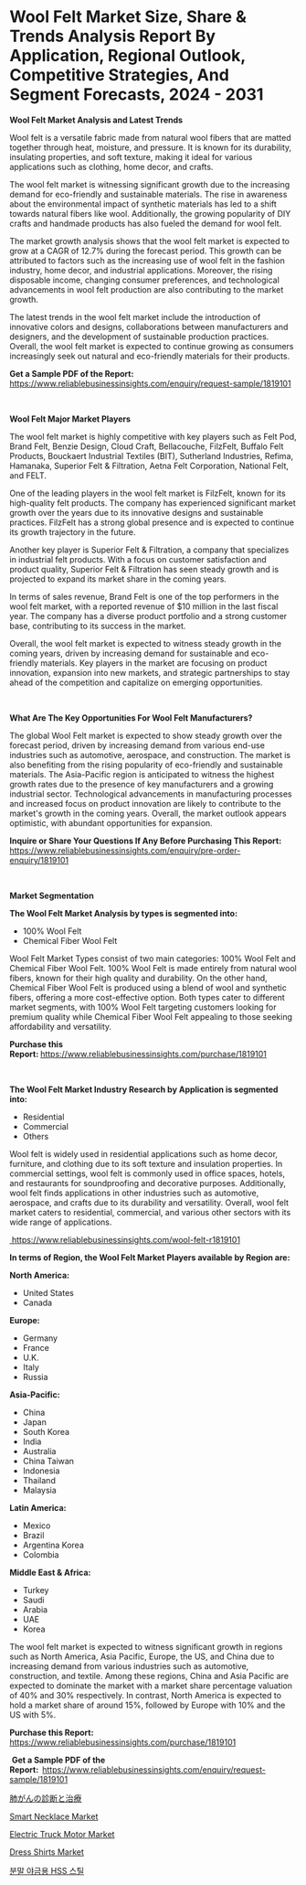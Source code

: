 <p><h1>Wool Felt Market Size, Share & Trends Analysis Report By Application, Regional Outlook, Competitive Strategies, And Segment Forecasts, 2024 - 2031</h1></p><p><strong>Wool Felt Market Analysis and Latest Trends</strong></p>
<p><p>Wool felt is a versatile fabric made from natural wool fibers that are matted together through heat, moisture, and pressure. It is known for its durability, insulating properties, and soft texture, making it ideal for various applications such as clothing, home decor, and crafts.</p><p>The wool felt market is witnessing significant growth due to the increasing demand for eco-friendly and sustainable materials. The rise in awareness about the environmental impact of synthetic materials has led to a shift towards natural fibers like wool. Additionally, the growing popularity of DIY crafts and handmade products has also fueled the demand for wool felt.</p><p>The market growth analysis shows that the wool felt market is expected to grow at a CAGR of 12.7% during the forecast period. This growth can be attributed to factors such as the increasing use of wool felt in the fashion industry, home decor, and industrial applications. Moreover, the rising disposable income, changing consumer preferences, and technological advancements in wool felt production are also contributing to the market growth.</p><p>The latest trends in the wool felt market include the introduction of innovative colors and designs, collaborations between manufacturers and designers, and the development of sustainable production practices. Overall, the wool felt market is expected to continue growing as consumers increasingly seek out natural and eco-friendly materials for their products.</p></p>
<p><strong>Get a Sample PDF of the Report:&nbsp;</strong> <a href="https://www.reliablebusinessinsights.com/enquiry/request-sample/1819101">https://www.reliablebusinessinsights.com/enquiry/request-sample/1819101</a></p>
<p>&nbsp;</p>
<p><strong>Wool Felt Major Market Players</strong></p>
<p><p>The wool felt market is highly competitive with key players such as Felt Pod, Brand Felt, Benzie Design, Cloud Craft, Bellacouche, FilzFelt, Buffalo Felt Products, Bouckaert Industrial Textiles (BIT), Sutherland Industries, Refima, Hamanaka, Superior Felt & Filtration, Aetna Felt Corporation, National Felt, and FELT.</p><p>One of the leading players in the wool felt market is FilzFelt, known for its high-quality felt products. The company has experienced significant market growth over the years due to its innovative designs and sustainable practices. FilzFelt has a strong global presence and is expected to continue its growth trajectory in the future.</p><p>Another key player is Superior Felt & Filtration, a company that specializes in industrial felt products. With a focus on customer satisfaction and product quality, Superior Felt & Filtration has seen steady growth and is projected to expand its market share in the coming years.</p><p>In terms of sales revenue, Brand Felt is one of the top performers in the wool felt market, with a reported revenue of $10 million in the last fiscal year. The company has a diverse product portfolio and a strong customer base, contributing to its success in the market.</p><p>Overall, the wool felt market is expected to witness steady growth in the coming years, driven by increasing demand for sustainable and eco-friendly materials. Key players in the market are focusing on product innovation, expansion into new markets, and strategic partnerships to stay ahead of the competition and capitalize on emerging opportunities.</p></p>
<p>&nbsp;</p>
<p><strong>What Are The Key Opportunities For Wool Felt Manufacturers?</strong></p>
<p><p>The global Wool Felt market is expected to show steady growth over the forecast period, driven by increasing demand from various end-use industries such as automotive, aerospace, and construction. The market is also benefiting from the rising popularity of eco-friendly and sustainable materials. The Asia-Pacific region is anticipated to witness the highest growth rates due to the presence of key manufacturers and a growing industrial sector. Technological advancements in manufacturing processes and increased focus on product innovation are likely to contribute to the market's growth in the coming years. Overall, the market outlook appears optimistic, with abundant opportunities for expansion.</p></p>
<p><strong>Inquire or Share Your Questions If Any Before Purchasing This Report:</strong> <a href="https://www.reliablebusinessinsights.com/enquiry/pre-order-enquiry/1819101">https://www.reliablebusinessinsights.com/enquiry/pre-order-enquiry/1819101</a></p>
<p>&nbsp;</p>
<p><strong>Market Segmentation</strong></p>
<p><strong>The Wool Felt Market Analysis by types is segmented into:</strong></p>
<p><ul><li>100% Wool Felt</li><li>Chemical Fiber Wool Felt</li></ul></p>
<p><p>Wool Felt Market Types consist of two main categories: 100% Wool Felt and Chemical Fiber Wool Felt. 100% Wool Felt is made entirely from natural wool fibers, known for their high quality and durability. On the other hand, Chemical Fiber Wool Felt is produced using a blend of wool and synthetic fibers, offering a more cost-effective option. Both types cater to different market segments, with 100% Wool Felt targeting customers looking for premium quality while Chemical Fiber Wool Felt appealing to those seeking affordability and versatility.</p></p>
<p><strong>Purchase this Report:&nbsp;</strong><a href="https://www.reliablebusinessinsights.com/purchase/1819101">https://www.reliablebusinessinsights.com/purchase/1819101</a></p>
<p>&nbsp;</p>
<p><strong>The Wool Felt Market Industry Research by Application is segmented into:</strong></p>
<p><ul><li>Residential</li><li>Commercial</li><li>Others</li></ul></p>
<p><p>Wool felt is widely used in residential applications such as home decor, furniture, and clothing due to its soft texture and insulation properties. In commercial settings, wool felt is commonly used in office spaces, hotels, and restaurants for soundproofing and decorative purposes. Additionally, wool felt finds applications in other industries such as automotive, aerospace, and crafts due to its durability and versatility. Overall, wool felt market caters to residential, commercial, and various other sectors with its wide range of applications.</p></p>
<p><a href="https://www.reliablebusinessinsights.com/wool-felt-r1819101">&nbsp;https://www.reliablebusinessinsights.com/wool-felt-r1819101</a></p>
<p><strong>In terms of Region, the Wool Felt Market Players available by Region are:</strong></p>
<p>
    <p> <strong> North America: </strong>
        <ul>
            <li>United States</li>
            <li>Canada</li>
        </ul>
        </p> 
    <p> <strong> Europe: </strong>
        <ul>
            <li>Germany</li>
            <li>France</li>
            <li>U.K.</li>
            <li>Italy</li>
            <li>Russia</li>
        </ul>
        </p> 
    <p> <strong> Asia-Pacific: </strong>
        <ul>
            <li>China</li>
            <li>Japan</li>
            <li>South Korea</li>
            <li>India</li>
            <li>Australia</li>
            <li>China Taiwan</li>
            <li>Indonesia</li>
            <li>Thailand</li>
            <li>Malaysia</li>
        </ul>
        </p> 
    <p> <strong> Latin America: </strong>
        <ul>
            <li>Mexico</li>
            <li>Brazil</li>
            <li>Argentina Korea</li>
            <li>Colombia</li>
        </ul>
        </p> 
    <p> <strong> Middle East & Africa: </strong>
        <ul>
            <li>Turkey</li>
            <li>Saudi</li>
            <li>Arabia</li>
            <li>UAE</li>
            <li>Korea</li>
        </ul>
    </p>
    </p>
<p><p>The wool felt market is expected to witness significant growth in regions such as North America, Asia Pacific, Europe, the US, and China due to increasing demand from various industries such as automotive, construction, and textile. Among these regions, China and Asia Pacific are expected to dominate the market with a market share percentage valuation of 40% and 30% respectively. In contrast, North America is expected to hold a market share of around 15%, followed by Europe with 10% and the US with 5%.</p></p>
<p><strong>Purchase this Report: </strong><a href="https://www.reliablebusinessinsights.com/purchase/1819101">https://www.reliablebusinessinsights.com/purchase/1819101</a></p>
<p>&nbsp;<strong>Get a Sample PDF of the Report:&nbsp;&nbsp;</strong><a href="https://www.reliablebusinessinsights.com/enquiry/request-sample/1819101">https://www.reliablebusinessinsights.com/enquiry/request-sample/1819101</a></p>
<p><strong></strong></p>
<p><p><a href="https://github.com/SantosDicki04/Market-Research-Report-List-2/blob/main/6508856140936.md">肺がんの診断と治療</a></p><p><a href="https://github.com/theanastasiyah/Market-Research-Report-List-1/blob/main/smart-necklace-market.md">Smart Necklace Market</a></p><p><a href="https://issuu.com/reportprime-2/docs/electric-truck-motor-market-size-2030.pptx">Electric Truck Motor Market</a></p><p><a href="https://github.com/khlifeservices/Market-Research-Report-List-1/blob/main/dress-shirts-market.md">Dress Shirts Market</a></p><p><a href="https://github.com/anton65482023/Market-Research-Report-List-1/blob/main/5606207148825.md">분말 야금용 HSS 스틸</a></p></p>